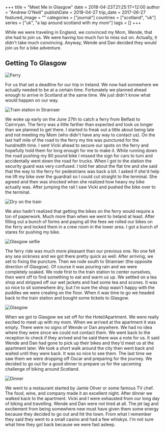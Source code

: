 +++
title = "Meet Me in Glasgow"
date = 2018-04-23T21:25:17+12:00
author = "Andrew O'Neill"
publishDate = 2018-04-27
trip_date = 2017-06-27
featured_image = ""
categories = ["journal"]
countries = ["scotland", "uk"]
series = ["uk", "a lap around scotland with my mom"]
tags = []
+++

While we were traveling in England, we convinced my Mom, Wende, that she
had to join us. We were having too much fun to miss out on.  Actually,
it didn't take much convincing. Anyway, Wende and Dan decided they would
join us for a bike adventure. <!--more-->

## Getting To Glasgow

![Ferry](images/IMG_1161.jpg)

For us that set a deadline for our trip in Ireland. We now had somewhere
we actually needed to be at a certain time. Fortunately we planned ahead
enough to arrive in Scotland at the same time. We just didn't know what
would happen on our way.

![Train station in Stranraer](images/IMG_1163.jpg)

We woke up early on the June 27th to catch a ferry from Belfast to
Cairnryan. The ferry was a little farther than expected and took us longer
than we planned to get there. I started to freak out a little about being
late and not meeting my Mom (who didn't have any way to contact us). On
the last half mile of the road to the ferry my tire was punctured for
the hundredth time. I sent Vicki ahead to secure our spots on the ferry
and hopefully hold them for long enough for me to make it. While running
down the road pushing my 80 pound bike I missed the sign for cars to
turn and accidentally went down the road for trucks. When I got to the
station the security guard was very confused. I told her about the flat
tire and she said that the way to the ferry for pedestrians was back a
bit. I asked if she'd help me lift my bike over the guardrail so I could
cut straight to the terminal. She agreed and then was shocked when she
realized how heavy my bike actually was. After jumping the rail I saw
Vicki and pushed the bike over to the terminal.

![Dry on the train](images/IMG_1164.jpg)

We also hadn't realized that getting the bikes on the ferry would require
a ton of paperwork. Much more than when we went to Ireland at least. After
filling out a bunch of forms and paying all the fees we rolled our bikes
on the ferry and locked them in a crew room in the lower area. I got a
bunch of stares for pushing my bike.

![Glasgow selfie](images/IMG_1173.jpg)

The ferry ride was much more pleasant than our previous one. No one felt
any sea sickness and we got there pretty quick as well. After arriving,
we set to fixing the puncture. Then we rode south to Stranraer (the
opposite direction of Glasgow). Of course it was pouring rain and we were
completely soaked. We rode first to the train station to center ourselves,
then went off to find something to eat and warm us up. We settled on a
tea shop and stripped off our wet jackets and had some tea and scones.
It was so nice to sit somewhere dry, but I'm sure the shop wasn't happy
with the puddles we were creating on the floor.  When it was time to go
we headed back to the train station and bought some tickets to Glasgow.

![Glasgow](images/IMG_1179.jpg)

When we got to Glasgow we set off for the Hotel/Apartment. We were really
excited to meet up with my mom. When we arrived at the apartment it was
empty. There were no signs of Wende or Dan anywhere. We had no idea
where they were since we could not contact them. We went back to the
reception to check if they arrived and he said there was a note for us.
It said Wende and Dan had gone to pick up their bikes and they'd meet us
at the apartment later. We took a short walk around the city then went
back and waited until they were back. It was so nice to see them. The
last time we saw them we were dropping off Oscar and preparing for the
journey. We decided to go out for a good dinner to prepare us for the
upcoming challenge of biking around Scotland.

![Dinner](images/IMG_1181.jpg)

We went to a restaurant started by Jamie Oliver or some famous TV
chef. The food, wine, and company made it an excellent night. After
dinner we walked back to the apartment. Vicki and I were exhausted from
our long day of biking and travelling. Wende and Dan were not tired at
all. The jet lag and excitement from being somewhere new must have given
them some energy because they decided to go out and hit the town. From
what I remember they said they went to a small casino and had a few
whiskys. I'm not sure what time they got back because we were fast asleep.

